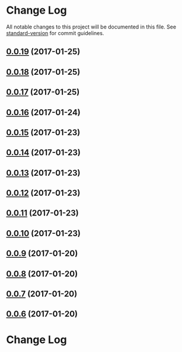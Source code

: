 # Change Log

All notable changes to this project will be documented in this file. See [standard-version](https://github.com/conventional-changelog/standard-version) for commit guidelines.

<a name="0.0.19"></a>
## [0.0.19](https://github.com/nens/efcis-client/compare/v0.0.18...v0.0.19) (2017-01-25)



<a name="0.0.18"></a>
## [0.0.18](https://github.com/nens/efcis-client/compare/v0.0.17...v0.0.18) (2017-01-25)



<a name="0.0.17"></a>
## [0.0.17](https://github.com/nens/efcis-client/compare/v0.0.16...v0.0.17) (2017-01-25)



<a name="0.0.16"></a>
## [0.0.16](https://github.com/nens/efcis-client/compare/v0.0.15...v0.0.16) (2017-01-24)



<a name="0.0.15"></a>
## [0.0.15](https://github.com/nens/efcis-client/compare/v0.0.14...v0.0.15) (2017-01-23)



<a name="0.0.14"></a>
## [0.0.14](https://github.com/nens/efcis-client/compare/v0.0.13...v0.0.14) (2017-01-23)



<a name="0.0.13"></a>
## [0.0.13](https://github.com/nens/efcis-client/compare/v0.0.12...v0.0.13) (2017-01-23)



<a name="0.0.12"></a>
## [0.0.12](https://github.com/nens/efcis-client/compare/v0.0.11...v0.0.12) (2017-01-23)



<a name="0.0.11"></a>
## [0.0.11](https://github.com/nens/efcis-client/compare/v0.0.10...v0.0.11) (2017-01-23)



<a name="0.0.10"></a>
## [0.0.10](https://github.com/nens/efcis-client/compare/v0.0.9...v0.0.10) (2017-01-23)



<a name="0.0.9"></a>
## [0.0.9](https://github.com/nens/efcis-client/compare/v0.0.8...v0.0.9) (2017-01-20)



<a name="0.0.8"></a>
## [0.0.8](https://github.com/nens/efcis-client/compare/v0.0.7...v0.0.8) (2017-01-20)



<a name="0.0.7"></a>
## [0.0.7](https://github.com/nens/efcis-client/compare/v0.0.6...v0.0.7) (2017-01-20)



<a name="0.0.6"></a>
## [0.0.6](https://github.com/nens/efcis-client/compare/v0.0.5...v0.0.6) (2017-01-20)



# Change Log
